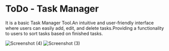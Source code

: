 # ToDo - Task Manager


It is a basic Task Manager Tool.An intuitive and user-friendly interface where users can easily add, edit, and delete tasks.Providing a functionality to users to sort tasks based on finished tasks.

![Screenshot (4)](https://github.com/sahilgupta088/ToDo-TaskManager/assets/154824530/2cce8b8e-77c9-44e3-ad38-cf3f093fad82)
![Screenshot (3)](https://github.com/sahilgupta088/ToDo-TaskManager/assets/154824530/403f51bf-328c-4cdf-ae43-93918b94637f)
